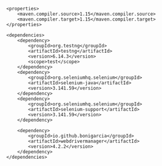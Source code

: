     <properties>
        <maven.compiler.source>1.15</maven.compiler.source>
        <maven.compiler.target>1.15</maven.compiler.target>
    </properties>

    <dependencies>
        <dependency>
            <groupId>org.testng</groupId>
            <artifactId>testng</artifactId>
            <version>6.14.3</version>
            <scope>test</scope>
        </dependency>
        <dependency>
            <groupId>org.seleniumhq.selenium</groupId>
            <artifactId>selenium-java</artifactId>
            <version>3.141.59</version>
        </dependency>
        <dependency>
            <groupId>org.seleniumhq.selenium</groupId>
            <artifactId>selenium-support</artifactId>
            <version>3.141.59</version>
        </dependency>

        <dependency>
            <groupId>io.github.bonigarcia</groupId>
            <artifactId>webdrivermanager</artifactId>
            <version>4.2.2</version>
        </dependency>
    </dependencies>